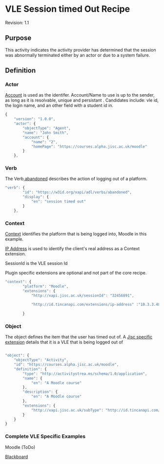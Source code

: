 # VLE Session timed Out Recipe
Revision: 1.1

## Purpose
This activity indicates the activity provider has determined that the session was abnormally terminated either by an actor or due to a system failure.
## Definition
### Actor

[Account](/common_statements.md#actor.account) is used as the identifer.  Account/Name to use is up to the sender, as long as it is resolvable, unique and persistant . Candidates include: vle id, the login name, and an other field with a student id in.

``` Javascript
{
    "version": "1.0.0",
    "actor": {
        "objectType": "Agent",
        "name": "John Smith",
        "account": {
            "name": "2",
            "homePage": "https://courses.alpha.jisc.ac.uk/moodle"
        }
    },
```

### Verb

The Verb,[abandoned](/vocabulary.md#verbs) describes the action of logging out of a platform.

``` javascript
"verb": {
        "id": "https://w3id.org/xapi/adl/verbs/abandoned",
        "display": {
            "en": "session timed out"
        }
    },
``` 

### Context
[Context](/common_statements.md#context) identifies the platform that is being logged into, Moodle in this example.

[IP Address](https://registry.tincanapi.com/#uri/extension/310) is used to identify the client's real address as a Context extension.

SessionId is the VLE session Id

Plugin specific extensions are optional and not part of the core recipe.


``` javascript
"context": {
        "platform": "Moodle",
        "extensions": {
 			"http://xapi.jisc.ac.uk/sessionId": "32456891",
			 
            "http://id.tincanapi.com/extensions/ip-address" :"10.3.3.48"
              
        }
```

### Object


The object defines the item that the user has timed out of.  A [Jisc specific extension](common_statements.md#jisc_extensions) details that it is a VLE that is being logged out of 
``` javascript

"object": {
    "objectType": "Activity",
    "id": "https://courses.alpha.jisc.ac.uk/moodle",
    "definition": {
        "type": "http://activitystrea.ms/schema/1.0/application",
        "name": {
            "en": "A Moodle course"
        },
        "description": {
            "en": "A Moodle course"
        },
        "extensions": {
            "http://xapi.jisc.ac.uk/subType": "http://id.tincanapi.com/activitytype/lms"
        }
    }
}
```


### Complete VLE Specific Examples
Moodle (ToDo)

[Blackboard](blackboard/loggedout.json)
